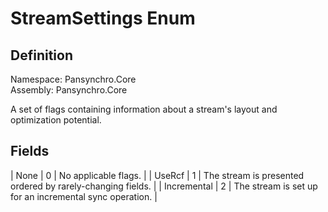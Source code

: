 # StreamSettings Enum

## Definition

Namespace: Pansynchro.Core<BR>
Assembly: Pansynchro.Core

A set of flags containing information about a stream's layout and optimization potential.

## Fields

| None | 0 | No applicable flags. |
| UseRcf | 1 | The stream is presented ordered by rarely-changing fields. |
| Incremental | 2 | The stream is set up for an incremental sync operation. |
